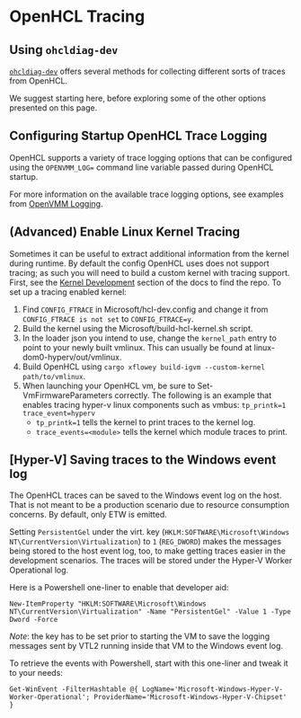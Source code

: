 # OpenHCL Tracing

## Using `ohcldiag-dev`

[`ohcldiag-dev`](./ohcldiag_dev.md) offers several methods for collecting
different sorts of traces from OpenHCL.

We suggest starting here, before exploring some of the other options presented
on this page.

## Configuring Startup OpenHCL Trace Logging

OpenHCL supports a variety of trace logging options that can be configured using the `OPENVMM_LOG=` command line variable passed during OpenHCL startup.

For more information on the available trace logging options, see examples from [OpenVMM Logging](../../openvmm/logging.md).

## (Advanced) Enable Linux Kernel Tracing

Sometimes it can be useful to extract additional information from the kernel
during runtime. By default the config OpenHCL uses does not support tracing;
as such you will need to build a custom kernel with tracing support. First, see
the [Kernel Development](../../../dev_guide/getting_started/build_ohcl_kernel.md)
section of the docs to find the repo. To set up a tracing enabled kernel:

1. Find `CONFIG_FTRACE` in Microsoft/hcl-dev.config and change it from
   `CONFIG_FTRACE is not set` to `CONFIG_FTRACE=y`.
2. Build the kernel using the Microsoft/build-hcl-kernel.sh script.
3. In the loader json you intend to use, change the `kernel_path` entry to point
   to your newly built vmlinux. This can usually be found at
   linux-dom0-hyperv/out/vmlinux.
4. Build OpenHCL using `cargo xflowey build-igvm --custom-kernel path/to/vmlinux`.
5. When launching your OpenHCL vm, be sure to Set-VmFirmwareParameters
   correctly. The following is an example that enables tracing hyper-v linux
   components such as vmbus: `tp_printk=1 trace_event=hyperv`
   * `tp_printk=1` tells the kernel to print traces to the kernel log.
   * `trace_events=<module>` tells the kernel which module traces to print.

## \[Hyper-V] Saving traces to the Windows event log


The OpenHCL traces can be saved to the Windows event log on the host. That is
not meant to be a production scenario due to resource consumption concerns. By
default, only ETW is emitted.

Setting `PersistentGel` under the virt. key (`HKLM:SOFTWARE\Microsoft\Windows NT\CurrentVersion\Virtualization`)
to `1` (`REG_DWORD`) makes the messages being stored to the host event log, too, to make getting traces
easier in the development scenarios. The traces will be stored under the Hyper-V Worker Operational log.

Here is a Powershell one-liner to enable that developer aid:

```pwsh
New-ItemProperty "HKLM:SOFTWARE\Microsoft\Windows NT\CurrentVersion\Virtualization" -Name "PersistentGel" -Value 1 -Type Dword -Force
```

*Note*: the key has to be set prior to starting the VM to save the logging messages sent by VTL2 running
inside that VM to the Windows event log.

To retrieve the events with Powershell, start with this one-liner and tweak it to your needs:

```pwsh
Get-WinEvent -FilterHashtable @{ LogName='Microsoft-Windows-Hyper-V-Worker-Operational'; ProviderName='Microsoft-Windows-Hyper-V-Chipset' }
```
